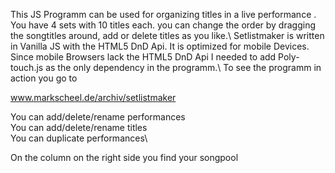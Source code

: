 This JS Programm can be used for organizing titles in a live performance .
You have 4 sets  with 10 titles each. you can change the order by dragging the songtitles around,
add or delete titles as you like.\\
Setlistmaker is written in  Vanilla JS with the HTML5 DnD Api.
It is optimized for mobile Devices.
Since mobile Browsers lack the HTML5 DnD Api  I needed to add  Poly-touch.js 
as the only dependency in the programm.\\
To see the programm in action you go to 

www.markscheel.de/archiv/setlistmaker

You can add/delete/rename  performances\
You can add/delete/rename  titles\
You can duplicate          performances\\

On the column on the right side you find your songpool
